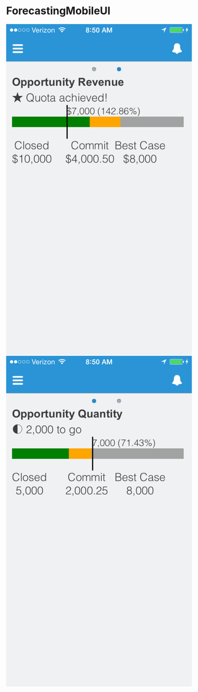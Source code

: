 ForecastingMobileUI
===================
![Screenshot](photo.PNG "Screenshot")
![Screenshot](photo2.PNG "Screenshot")
